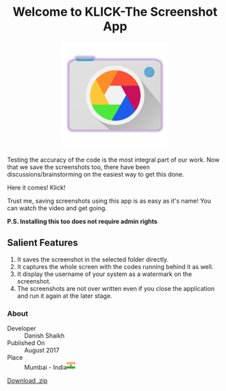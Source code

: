 <h1 align="center">
   Welcome to KLICK-The Screenshot App
</h1>
<p align="center">
<img width="250" height="250" src="data/KLICK2.png">
</p>
Testing the accuracy of the code is the most integral part of our work. Now that we save the screenshots too, there have been discussions/brainstorming on the easiest way to get this done.

Here it comes!
Klick!

Trust me, saving screenshots using this app is as easy as it's name! 
You can watch the video and get going. 

<strong>P.S. Installing this too does not require admin rights </strong>
<h2>Salient Features</h2>
<ol>
<li>It saves the screenshot in the selected folder directly.</li>
<li>It captures the whole screen with the codes running behind it as well.</li>
<li>It display the username of your system as a watermark on the screenshot.</li>
<li>The screenshots are not over written even if you close the application and run it again at the later stage.</li>
</ol>
<h3 id="definition-lists-can-be-used-with-html-syntax">About</h3>
<dl>
  <dt>Developer</dt>
  <dd>Danish Shaikh</dd>
  <dt>Published On</dt>
  <dd>August 2017</dd>
  <dt>Place</dt>
  <dd>Mumbai - India<img width="20" height="20" src="data/India_Flag.png"></dd>
</dl>
<section class="page-header">
    <a href="https://github.com/Danish-Shaikh786/KLICK/edit/master/" class="btn">Download .zip</a>
</section>

